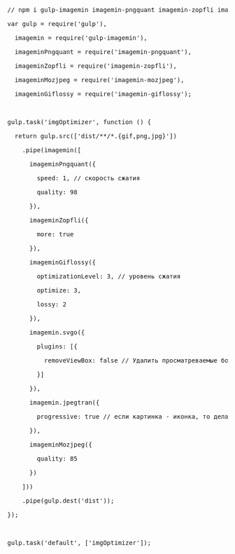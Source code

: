<pre>
// npm i gulp-imagemin imagemin-pngquant imagemin-zopfli imagemin-mozjpeg imagemin-giflossy --save-dev<br>
var gulp = require('gulp'),<br>
  imagemin = require('gulp-imagemin'),<br>
  imageminPngquant = require('imagemin-pngquant'),<br>
  imageminZopfli = require('imagemin-zopfli'),<br>
  imageminMozjpeg = require('imagemin-mozjpeg'),<br>
  imageminGiflossy = require('imagemin-giflossy');<br><br>

gulp.task('imgOptimizer', function () {<br>
  return gulp.src(['dist/**/*.{gif,png,jpg}'])<br>
    .pipe(imagemin([<br>
      imageminPngquant({<br>
        speed: 1, // скорость сжатия<br>
        quality: 98<br>
      }),<br>
      imageminZopfli({<br>
        more: true<br>
      }),<br>
      imageminGiflossy({<br>
        optimizationLevel: 3, // уровень сжатия<br>
        optimize: 3,<br>
        lossy: 2<br>
      }),<br>
      imagemin.svgo({<br>
        plugins: [{<br>
          removeViewBox: false // Удалить просматреваемые боксы<br>
        }]<br>
      }),<br>
      imagemin.jpegtran({<br>
        progressive: true // если картинка - иконка, то делает картинку с прозрачным фоном<br>
      }),<br>
      imageminMozjpeg({<br>
        quality: 85<br>
      })<br>
    ]))<br>
    .pipe(gulp.dest('dist'));<br>
});<br><br>

gulp.task('default', ['imgOptimizer']);<br>

</pre>
